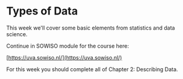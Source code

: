 
# Types of Data

This week we'll cover some basic elements from statistics and data science.

Continue in SOWISO module for the course here:

[https://uva.sowiso.nl/](https://uva.sowiso.nl/)

For this week you should complete all of Chapter 2: Describing Data.

